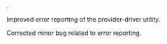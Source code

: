 .

Improved error reporting of the provider-driver utility.

Corrected minor bug related to error reporting.